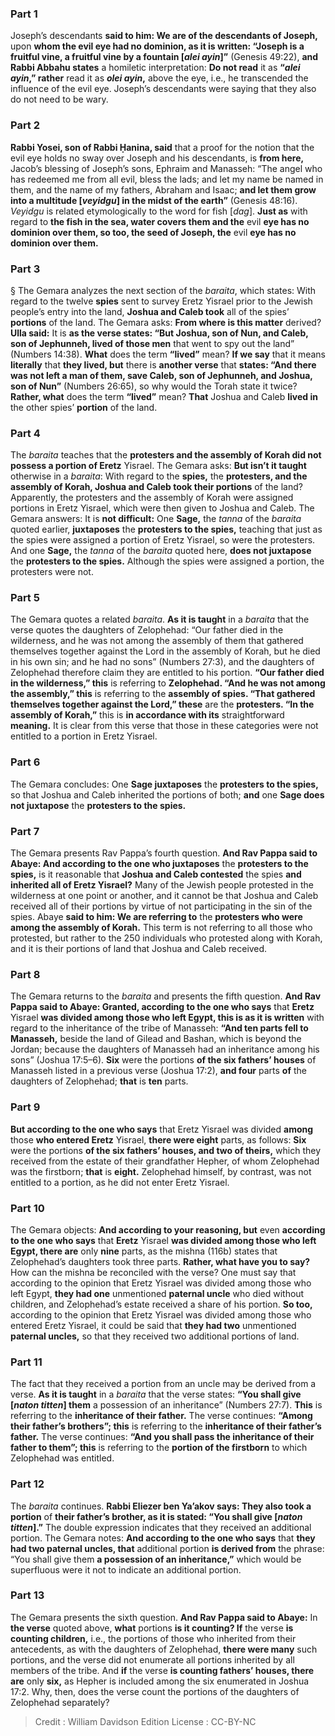 
### Part 1
Joseph’s descendants <b>said to him: We are of the descendants of Joseph,</b> upon <b>whom the evil eye had no dominion, as it is written: “Joseph is a fruitful vine, a fruitful vine by a fountain [<i>alei ayin</i>]”</b> (Genesis 49:22), <b>and Rabbi Abbahu states</b> a homiletic interpretation: <b>Do not read</b> it as <b>“<i>alei ayin</i>,” rather</b> read it as <b><i>olei ayin</i>,</b> above the eye, i.e., he transcended the influence of the evil eye. Joseph’s descendants were saying that they also do not need to be wary.

### Part 2
<b>Rabbi Yosei, son of Rabbi Ḥanina, said</b> that a proof for the notion that the evil eye holds no sway over Joseph and his descendants, is <b>from here,</b> Jacob’s blessing of Joseph’s sons, Ephraim and Manasseh: “The angel who has redeemed me from all evil, bless the lads; and let my name be named in them, and the name of my fathers, Abraham and Isaac; <b>and let them grow into a multitude [<i>veyidgu</i>] in the midst of the earth”</b> (Genesis 48:16). <i>Veyidgu</i> is related etymologically to the word for fish [<i>dag</i>]. <b>Just as</b> with regard to <b>the fish in the sea, water covers them and the</b> evil <b>eye has no dominion over them, so too, the seed of Joseph, the</b> evil <b>eye has no dominion over them.</b>

### Part 3
§ The Gemara analyzes the next section of the <i>baraita</i>, which states: With regard to the twelve <b>spies</b> sent to survey Eretz Yisrael prior to the Jewish people’s entry into the land, <b>Joshua and Caleb took</b> all of the spies’ <b>portions</b> of the land. The Gemara asks: <b>From where is this matter</b> derived? <b>Ulla said:</b> It is <b>as the verse states: “But Joshua, son of Nun, and Caleb, son of Jephunneh, lived of those men</b> that went to spy out the land” (Numbers 14:38). <b>What</b> does the term <b>“lived”</b> mean? <b>If we say</b> that it means <b>literally</b> that <b>they lived, but</b> there is <b>another verse</b> that <b>states: “And there was not left a man of them, save Caleb, son of Jephunneh, and Joshua, son of Nun”</b> (Numbers 26:65), so why would the Torah state it twice? <b>Rather, what</b> does the term <b>“lived”</b> mean? <b>That</b> Joshua and Caleb <b>lived in</b> the other spies’ <b>portion</b> of the land.

### Part 4
The <i>baraita</i> teaches that the <b>protesters and the assembly of Korah did not possess a portion of Eretz</b> Yisrael. The Gemara asks: <b>But isn’t it taught</b> otherwise in a <i>baraita</i>: With regard to the <b>spies,</b> the <b>protesters, and the assembly of Korah, Joshua and Caleb took their portions</b> of the land? Apparently, the protesters and the assembly of Korah were assigned portions in Eretz Yisrael, which were then given to Joshua and Caleb. The Gemara answers: It is <b>not difficult:</b> One <b>Sage,</b> the <i>tanna</i> of the <i>baraita</i> quoted earlier, <b>juxtaposes</b> the <b>protesters to the spies,</b> teaching that just as the spies were assigned a portion of Eretz Yisrael, so were the protesters. And one <b>Sage,</b> the <i>tanna</i> of the <i>baraita</i> quoted here, <b>does not juxtapose</b> the <b>protesters to the spies.</b> Although the spies were assigned a portion, the protesters were not.

### Part 5
The Gemara quotes a related <i>baraita</i>. <b>As it is taught</b> in a <i>baraita</i> that the verse quotes the daughters of Zelophehad: “Our father died in the wilderness, and he was not among the assembly of them that gathered themselves together against the Lord in the assembly of Korah, but he died in his own sin; and he had no sons” (Numbers 27:3), and the daughters of Zelophehad therefore claim they are entitled to his portion. <b>“Our father died in the wilderness,” this</b> is referring to <b>Zelophehad. “And he was not among the assembly,” this</b> is referring to the <b>assembly of spies. “That gathered themselves together against the Lord,” these</b> are the <b>protesters. “In the assembly of Korah,”</b> this is <b>in accordance with its</b> straightforward <b>meaning.</b> It is clear from this verse that those in these categories were not entitled to a portion in Eretz Yisrael.

### Part 6
The Gemara concludes: One <b>Sage juxtaposes</b> the <b>protesters to the spies,</b> so that Joshua and Caleb inherited the portions of both; <b>and</b> one <b>Sage does not juxtapose</b> the <b>protesters to the spies.</b>

### Part 7
The Gemara presents Rav Pappa’s fourth question. <b>And Rav Pappa said to Abaye: And according to the one who juxtaposes</b> the <b>protesters to the spies,</b> is it reasonable that <b>Joshua and Caleb contested</b> the spies <b>and inherited all of Eretz Yisrael?</b> Many of the Jewish people protested in the wilderness at one point or another, and it cannot be that Joshua and Caleb received all of their portions by virtue of not participating in the sin of the spies. Abaye <b>said to him: We are referring to</b> the <b>protesters who were among the assembly of Korah.</b> This term is not referring to all those who protested, but rather to the 250 individuals who protested along with Korah, and it is their portions of land that Joshua and Caleb received.

### Part 8
The Gemara returns to the <i>baraita</i> and presents the fifth question. <b>And Rav Pappa said to Abaye: Granted, according to the one who says</b> that <b>Eretz</b> Yisrael <b>was divided among those who left Egypt, this is as it is written</b> with regard to the inheritance of the tribe of Manasseh: <b>“And ten parts fell to Manasseh,</b> beside the land of Gilead and Bashan, which is beyond the Jordan; because the daughters of Manasseh had an inheritance among his sons” (Joshua 17:5–6). <b>Six</b> were the portions <b>of the six fathers’ houses</b> of Manasseh listed in a previous verse (Joshua 17:2), <b>and four</b> parts <b>of</b> the daughters of Zelophehad; <b>that</b> is <b>ten</b> parts.

### Part 9
<b>But according to the one who says</b> that Eretz Yisrael was divided <b>among</b> those <b>who entered Eretz</b> Yisrael, <b>there were eight</b> parts, as follows: <b>Six</b> were the portions <b>of the six fathers’ houses, and two of theirs,</b> which they received from the estate of their grandfather Hepher, of whom Zelophehad was the firstborn; <b>that</b> is <b>eight.</b> Zelophehad himself, by contrast, was not entitled to a portion, as he did not enter Eretz Yisrael.

### Part 10
The Gemara objects: <b>And according to your reasoning, but</b> even <b>according to the one who says</b> that <b>Eretz</b> Yisrael <b>was divided among those who left Egypt, there are</b> only <b>nine</b> parts, as the mishna (116b) states that Zelophehad’s daughters took three parts. <b>Rather, what have you to say?</b> How can the mishna be reconciled with the verse? One must say that according to the opinion that Eretz Yisrael was divided among those who left Egypt, <b>they had one</b> unmentioned <b>paternal uncle</b> who died without children, and Zelophehad’s estate received a share of his portion. <b>So too,</b> according to the opinion that Eretz Yisrael was divided among those who entered Eretz Yisrael, it could be said that <b>they had two</b> unmentioned <b>paternal uncles,</b> so that they received two additional portions of land.

### Part 11
The fact that they received a portion from an uncle may be derived from a verse. <b>As it is taught</b> in a <i>baraita</i> that the verse states: <b>“You shall give [<i>naton titten</i>] them</b> a possession of an inheritance” (Numbers 27:7). <b>This</b> is referring to the <b>inheritance of their father.</b> The verse continues: <b>“Among their father’s brothers”; this</b> is referring to the <b>inheritance of their father’s father.</b> The verse continues: <b>“And you shall pass the inheritance of their father to them”; this</b> is referring to the <b>portion of the firstborn</b> to which Zelophehad was entitled.

### Part 12
The <i>baraita</i> continues. <b>Rabbi Eliezer ben Ya’akov says: They also took a portion</b> of <b>their father’s brother, as it is stated: “You shall give [<i>naton titten</i>].”</b> The double expression indicates that they received an additional portion. The Gemara notes: <b>And according to the one who says</b> that <b>they had two paternal uncles, that</b> additional portion <b>is derived from</b> the phrase: “You shall give them <b>a possession of an inheritance,”</b> which would be superfluous were it not to indicate an additional portion.

### Part 13
The Gemara presents the sixth question. <b>And Rav Pappa said to Abaye:</b> In <b>the verse</b> quoted above, <b>what</b> portions <b>is it counting? If</b> the verse <b>is counting children,</b> i.e., the portions of those who inherited from their antecedents, as with the daughters of Zelophehad, <b>there were many</b> such portions, and the verse did not enumerate all portions inherited by all members of the tribe. And <b>if</b> the verse <b>is counting fathers’ houses, there are</b> only <b>six,</b> as Hepher is included among the six enumerated in Joshua 17:2. Why, then, does the verse count the portions of the daughters of Zelophehad separately?

>Credit : William Davidson Edition
>License : CC-BY-NC